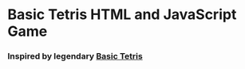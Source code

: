 # Basic Tetris HTML and JavaScript Game

### Inspired by legendary  [Basic Tetris](https://gist.github.com/straker/3c98304f8a6a9174efd8292800891ea1)
